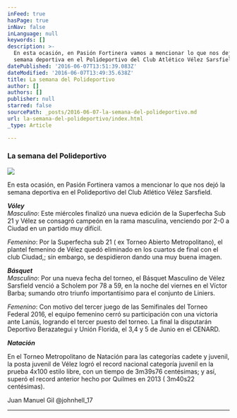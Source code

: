 ```yaml
---
inFeed: true
hasPage: true
inNav: false
inLanguage: null
keywords: []
description: >-
  En esta ocasión, en Pasión Fortinera vamos a mencionar lo que nos dejó la
  semana deportiva en el Polideportivo del Club Atlético Vélez Sarsfield.
datePublished: '2016-06-07T13:51:39.083Z'
dateModified: '2016-06-07T13:49:35.638Z'
title: La semana del Polideportivo
author: []
authors: []
publisher: null
starred: false
sourcePath: _posts/2016-06-07-la-semana-del-polideportivo.md
url: la-semana-del-polideportivo/index.html
_type: Article

---
```

### La semana del Polideportivo
![](https://the-grid-user-content.s3-us-west-2.amazonaws.com/73a51926-1b84-4ab6-93b2-4028d97c1693.jpg)

En esta ocasión, en Pasión Fortinera vamos a mencionar lo que nos dejó la semana deportiva en el Polideportivo del Club Atlético Vélez Sarsfield.

**_Vóley_**  
_Masculino_: Este miércoles finalizó una nueva edición de la Superfecha Sub 21 y Vélez se consagró campeón en la rama masculina, venciendo por 2-0 a Ciudad en un partido muy difícil.

_Femenino_: Por la Superfecha sub 21 ( ex Torneo Abierto Metropolitano), el plantel femenino de Vélez quedó eliminado en los cuartos de final con el club Ciudad,; sin embargo, se despidieron dando una muy buena imagen.

**_Básquet_**  
_Masculino_: Por una nueva fecha del torneo, el Básquet Masculino de Vélez Sarsfield venció a Scholem por 78 a 59, en la noche del viernes en el Víctor Barba; sumando otro triunfo importantísimo para el conjunto de Liniers.

_Femenino_: Con motivo del tercer juego de las Semifinales del Torneo Federal 2016, el equipo femenino cerró su participación con una victoria ante Lanús, logrando el tercer puesto del torneo. La final la disputarán Deportivo Berazategui y Unión Florida, el 3,4 y 5 de Junio en el CENARD.

**_Natación_**

En el Torneo Metropolitano de Natación para las categorías cadete y juvenil, la posta juvenil de Vélez logró el record nacional categoría juvenil en la prueba 4x100 estilo libre, con un tiempo de 3m39s76 centésimas; y así, superó el record anterior hecho por Quilmes en 2013 ( 3m40s22 centésimas).

Juan Manuel Gil @johnhell\_17

********